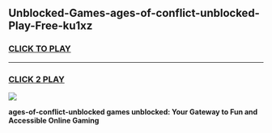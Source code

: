 
## Unblocked-Games-ages-of-conflict-unblocked-Play-Free-ku1xz
<h3>
<a href="https://premium76.site?title=ages-of-conflict-unblocked&ref=18A">CLICK TO PLAY</a></h3>
<hr>

<h3>
<a href="https://premium76.site?title=ages-of-conflict-unblocked&ref=18A">CLICK 2 PLAY</a>
  
</h3>

<a href="https://premium76.site?title=ages-of-conflict-unblocked&ref=18A"><img src="https://clearcache.store/games.png"></a>


**ages-of-conflict-unblocked games unblocked: Your Gateway to Fun and Accessible Online Gaming**
